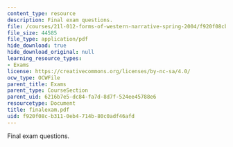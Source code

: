 ```yaml
---
content_type: resource
description: Final exam questions.
file: /courses/21l-012-forms-of-western-narrative-spring-2004/f920f08cb3110eb4714b80c0adf46afd_finalexam.pdf
file_size: 44585
file_type: application/pdf
hide_download: true
hide_download_original: null
learning_resource_types:
- Exams
license: https://creativecommons.org/licenses/by-nc-sa/4.0/
ocw_type: OCWFile
parent_title: Exams
parent_type: CourseSection
parent_uid: 6216b7e5-dc84-fa7d-8d7f-524ee45788e6
resourcetype: Document
title: finalexam.pdf
uid: f920f08c-b311-0eb4-714b-80c0adf46afd
---
```

Final exam questions.